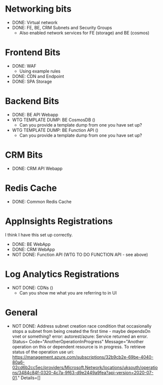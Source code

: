# Networking bits

- DONE: Virtual network
- DONE: FE, BE, CRM Subnets and Security Groups
  - Also enabled network services for FE (storage) and BE (cosmos)

# Frontend Bits

- DONE: WAF
  - Using example rules
- DONE: CDN and Endpoint
- DONE: SPA Storage

# Backend Bits

- DONE: BE API Webapp
- WTG TEMPLATE DUMP: BE CosmosDB ()
  - Can you provide a template dump from one you have set up?
- WTG TEMPLATE DUMP: BE Function API ()
  - Can you provide a template dump from one you have set up?

# CRM Bits

- DONE: CRM API Webapp

# Redis Cache

- DONE: Common Redis Cache

# AppInsights Registrations

I think I have this set up correctly.

- DONE: BE WebApp
- DONE: CRM WebApp
- NOT DONE: Function API (WTG TO DO FUNCTION API - see above)

# Log Analytics Registrations

- NOT DONE: CDNs ()
  - Can you show me what you are referring to in UI

# General

- NOT DONE: Address subnet creation race condition that occasionally stops a subnet from being created the first time - maybe dependsOn vnet or something?
  error: autorest/azure: Service returned an error. Status=<nil> Code="AnotherOperationInProgress" Message="Another operation on this or dependent resource is in progress. To retrieve status of the operation use uri: https://management.azure.com/subscriptions/32b9cb2e-69be-4040-80a6-02cd6b2cc5ec/providers/Microsoft.Network/locations/uksouth/operations/3484c84f-0320-4c7a-9f63-d9e2449a9fea?api-version=2020-07-01." Details=[]
